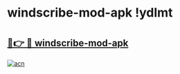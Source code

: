 # windscribe-mod-apk !ydlmt

# <h2><a href="https://07wdb8.esa.edu.pl?title=windscribe-mod-apk&ref=ydlmt">🔗👉 🔴 windscribe-mod-apk</a></h2>

[![acn](https://github.com/user-attachments/assets/0f9c940e-d8b0-45ae-aac7-cd30a18b3e1c)](https://07wdb8.esa.edu.pl?title=windscribe-mod-apk&ref=ydlmt)

